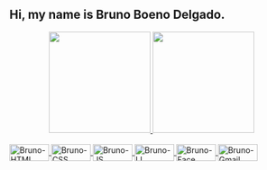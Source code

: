 ## Hi, my name is Bruno Boeno Delgado.
<div align="center">
  <a href="https://github.com/brunobdelgado">
  <img height="180em" src="https://github-readme-stats.vercel.app/api?username=brunobdelgado&show_icons=true&theme=gruvbox&include_all_commits=true&count_private=true"/>
  <img height="180em" src="https://github-readme-stats.vercel.app/api/top-langs/?username=brunobdelgado&layout=compact&langs_count=7&theme=gruvbox"/>
</div>
  
<div style="display: inline_block"><br>
    <img align="center" alt="Bruno-HTML" height="30" width="70" src="https://img.shields.io/badge/HTML5-E34F26?style=for-the-badge&logo=html5&logoColor=white">
    <img align="center" alt="Bruno-CSS" height="30" width="70" src="https://img.shields.io/badge/CSS3-1572B6?style=for-the-badge&logo=css3&logoColor=white">
    <img align="center" alt="Bruno-JS" height="30" width="70" src="https://img.shields.io/badge/JavaScript-F7DF1E?style=for-the-badge&logo=javascript&logoColor=black">
    <a href="https://www.linkedin.com/in/bruno-delgado-850178221/">
    <img align="center" alt="Bruno-LI" height="30" width="70" src="https://img.shields.io/badge/LinkedIn-0077B5?style=for-the-badge&logo=linkedin&logoColor=white">
    <img align="center" alt="Bruno-Face" height="30" width="70" src="https://img.shields.io/badge/Facebook-1877F2?style=for-the-badge&logo=facebook&logoColor=white">
    <img align="center" alt="Bruno-Gmail" height="30" width="70" src="https://img.shields.io/badge/Gmail-D14836?style=for-the-badge&logo=gmail&logoColor=white">
</div>
